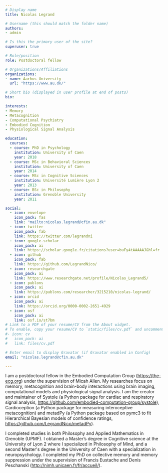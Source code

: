```yaml
---
# Display name
title: Nicolas Legrand

# Username (this should match the folder name)
authors:
- admin

# Is this the primary user of the site?
superuser: true

# Role/position
role: Postdoctoral fellow

# Organizations/Affiliations
organizations:
- name: Aarhus University
  url: "https://www.au.dk/"

# Short bio (displayed in user profile at end of posts)
bio:

interests:
- Memory
- Metacognition
- Computational Psychiatry
- Embodied Cognition
- Physiological Signal Analysis

education:
  courses:
  - course: PhD in Psychology
    institution: University of Caen
    year: 2018
  - course: MSc in Behavioral Sciences
    institution: University of Caen
    year: 2014
  - course: MSc in Cognitive Sciences
    institution: Université Lumière Lyon 2
    year: 2013
  - course: BSc in Philosophy
    institution: Grenoble University
    year: 2011

social:
  - icon: envelope
    icon_pack: fas
    link: "mailto:nicolas.legrand@cfin.au.dk"
  - icon: twitter
    icon_pack: fab
    link: https://twitter.com/legrandni
  - icon: google-scholar
    icon_pack: ai
    link: https://scholar.google.fr/citations?user=buFy4tAAAAAJ&hl=fr
  - icon: github
    icon_pack: fab
    link: https://github.com/LegrandNico/
  - icon: researchgate
    icon_pack: ai
    link: https://www.researchgate.net/profile/Nicolas_Legrand5/
  - icon: publons
    icon_pack: ai
    link: https://publons.com/researcher/3215210/nicolas-legrand/
  - icon: orcid
    icon_pack: ai
    link: https://orcid.org/0000-0002-2651-4929
  - icon: osf
    icon_pack: ai
    link: osf.io/st7bm
# Link to a PDF of your resume/CV from the About widget.
# To enable, copy your resume/CV to `static/files/cv.pdf` and uncomment the lines below.
#- icon: cv
#   icon_pack: ai
#   link: files/cv.pdf

# Enter email to display Gravatar (if Gravatar enabled in Config)
email: "nicolas.legrand@cfin.au.dk"

---
```


I am a postdoctoral fellow in the Embodied Computation Group (https://the-ecg.org) under the supervision of Micah Allen. My researches focus on memory, metacognition and brain-body interactions using brain imaging, computational models and physiological signal analysis. I am the creator and maintainer of Systole (a Python package for cardiac and respiratory signal analysis, https://github.com/embodied-computation-group/systole), Cardioception (a Python package for measuring interoceptive metacognition) and metadPy (a Python package based on pymc3 to fit Hierarchical Bayesian models of confidence ratings, https://github.com/LegrandNico/metadPy).

I completed studies in both Philosophy and Applied Mathematics in Grenoble (UPMF). I obtained a Master’s degree in Cognitive science at the University of Lyon 2 where I specialized in Philosophy of Mind, and a second Master's degree in the University of Caen with a specialization in neuropsychology. I completed my PhD on collective memory and memory suppression under the supervision of Francis Eustache and Denis Peschanski (http://nimh.unicaen.fr/fr/accueil/).
